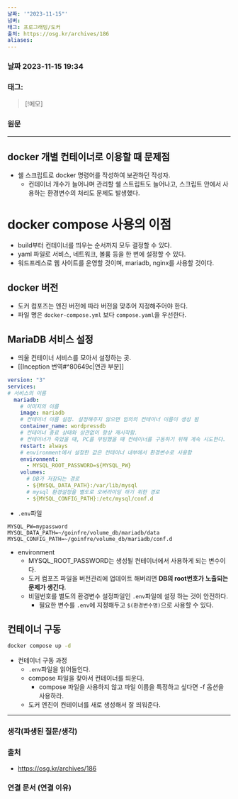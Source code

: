 ```yaml
---
날짜: '"2023-11-15"'
넘버: 
태그: 프로그래밍/도커
출처: https://osg.kr/archives/186
aliases:
---
```

### 날짜  2023-11-15 19:34

### 태그:

>[!메모]
>

### 원문
---
## docker 개별 컨테이너로 이용할 때 문제점
- 쉘 스크립트로 docker 명령어를 작성하여 보관하던 작성자.
	- 컨테이너 개수가 늘어나며 관리할 쉘 스트립트도 늘어나고, 스크립트 안에서 사용하는 환경변수의 처리도 문제도 발생했다.
# docker compose 사용의 이점
- build부터 컨테이너를 띄우는 순서까지 모두 결정할 수 있다.
- yaml 파일로 서비스, 네트워크, 볼륨 등을 한 번에 설정할 수 있다.
- 워드프레스로 웹 사이트를 운영할 것이며, mariadb, nginx를 사용할 것이다.
## docker 버전
- 도커 컴포즈는 엔진 버전에 따라 버전을 맞추어 지정해주어야 한다.
- 파일 명은 `docker-compose.yml` 보다 `compose.yaml`을 우선한다.
## MariaDB 서비스 설정
- 띄울 컨테이너 서비스를 모아서 설정하는 곳.
- [[Inception 번역#^80649c|연관 부분]]
```yaml
version: "3"
services:
# 서비스의 이름
  mariadb:
	# 이미지의 이름
    image: mariadb
    # 컨테이너 이름 설정. 설정해주지 않으면 임의의 컨테이너 이름이 생성 됨
    container_name: wordpressdb
    # 컨테이너 종료 상태와 상관없이 항상 재시작함.
    # 컨테이너가 죽었을 떄, PC를 부팅했을 떄 컨테이너를 구동하기 위해 계속 시도한다.
    restart: always
    # environment에서 설정한 값은 컨테이너 내부에서 환경변수로 사용함
    environment:
      - MYSQL_ROOT_PASSWORD=${MYSQL_PW}
    volumes:
      # DB가 저장되는 경로
	  - ${MYSQL_DATA_PATH}:/var/lib/mysql
      # mysql 환경설정을 별도로 오버라이딩 하기 위한 경로
	  - ${MYSQL_CONFIG_PATH}:/etc/mysql/conf.d
```
- `.env`파일
```env
MYSQL_PW=mypassword
MYSQL_DATA_PATH=~/goinfre/volume_db/mariadb/data
MYSQL_CONFIG_PATH=~/goinfre/volume_db/mariadb/conf.d
```
- environment
	- MYSQL_ROOT_PASSWORD는 생성될 컨테이너에서 사용하게 되는 변수이다.
	- 도커 컴포즈 파일을 버전관리에 업데이트 해버리면 **DB의 root번호가 노출되는 문제가 생긴다**.
	- 비밀번호를 별도의 환경변수 설정파일인 `.env`파일에 설정 하는 것이 안전하다.
		- 필요한 변수를 `.env`에 지정해두고 `$(환경변수명)`으로 사용할 수 있다.
## 컨테이너 구동
```bash
docker compose up -d
```
- 컨테이너 구동 과정
	- `.env`파일을 읽어들인다.
	- compose 파일을 찾아서 컨테이너를 띄운다.
		- compose 파일을 사용하지 않고 파일 이름을 특정하고 싶다면 -f 옵션을 사용하라.
	- 도커 엔진이 컨테이너를 새로 생성해서 잘 띄워준다.

---
### 생각(파생된 질문/생각)

### 출처
- https://osg.kr/archives/186

### 연결 문서 (연결 이유)
